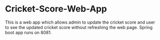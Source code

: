 # Cricket-Score-Web-App
This is a web app which allows admin to update the cricket score and user to see the updated cricket score without refreshing the web page.
Spring boot app runs on 8081.
